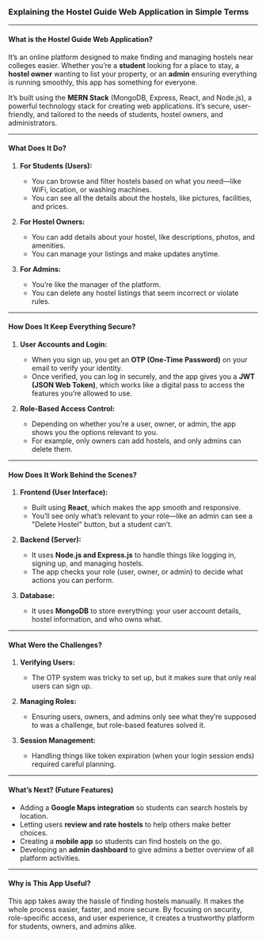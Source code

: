 ### Explaining the Hostel Guide Web Application in Simple Terms

---

#### **What is the Hostel Guide Web Application?**

It’s an online platform designed to make finding and managing hostels near colleges easier. Whether you’re a **student** looking for a place to stay, a **hostel owner** wanting to list your property, or an **admin** ensuring everything is running smoothly, this app has something for everyone.

It’s built using the **MERN Stack** (MongoDB, Express, React, and Node.js), a powerful technology stack for creating web applications. It’s secure, user-friendly, and tailored to the needs of students, hostel owners, and administrators.

---

#### **What Does It Do?**

1. **For Students (Users):**
   - You can browse and filter hostels based on what you need—like WiFi, location, or washing machines.
   - You can see all the details about the hostels, like pictures, facilities, and prices.

2. **For Hostel Owners:**
   - You can add details about your hostel, like descriptions, photos, and amenities.
   - You can manage your listings and make updates anytime.

3. **For Admins:**
   - You’re like the manager of the platform.
   - You can delete any hostel listings that seem incorrect or violate rules.

---

#### **How Does It Keep Everything Secure?**

1. **User Accounts and Login:**
   - When you sign up, you get an **OTP (One-Time Password)** on your email to verify your identity.
   - Once verified, you can log in securely, and the app gives you a **JWT (JSON Web Token)**, which works like a digital pass to access the features you’re allowed to use.

2. **Role-Based Access Control:**
   - Depending on whether you’re a user, owner, or admin, the app shows you the options relevant to you.
   - For example, only owners can add hostels, and only admins can delete them.

---

#### **How Does It Work Behind the Scenes?**

1. **Frontend (User Interface):**
   - Built using **React**, which makes the app smooth and responsive.
   - You’ll see only what’s relevant to your role—like an admin can see a "Delete Hostel" button, but a student can’t.

2. **Backend (Server):**
   - It uses **Node.js and Express.js** to handle things like logging in, signing up, and managing hostels.
   - The app checks your role (user, owner, or admin) to decide what actions you can perform.

3. **Database:**
   - It uses **MongoDB** to store everything: your user account details, hostel information, and who owns what.

---

#### **What Were the Challenges?**

1. **Verifying Users:**
   - The OTP system was tricky to set up, but it makes sure that only real users can sign up.

2. **Managing Roles:**
   - Ensuring users, owners, and admins only see what they’re supposed to was a challenge, but role-based features solved it.

3. **Session Management:**
   - Handling things like token expiration (when your login session ends) required careful planning.

---

#### **What’s Next? (Future Features)**

- Adding a **Google Maps integration** so students can search hostels by location.
- Letting users **review and rate hostels** to help others make better choices.
- Creating a **mobile app** so students can find hostels on the go.
- Developing an **admin dashboard** to give admins a better overview of all platform activities.

---

#### **Why is This App Useful?**

This app takes away the hassle of finding hostels manually. It makes the whole process easier, faster, and more secure. By focusing on security, role-specific access, and user experience, it creates a trustworthy platform for students, owners, and admins alike.
